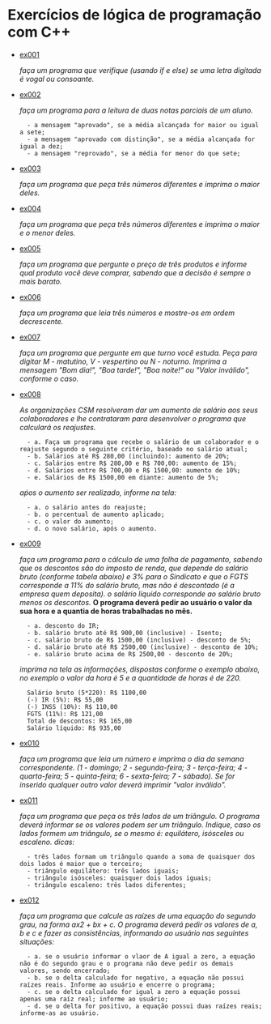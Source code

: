 # Exercícios de lógica de programação com C++

- [ex001](https://github.com/ma-vick/exs-logica-cpp/blob/main/ex001.cpp)

    *faça um programa que verifique (usando if e else) se uma letra digitada é vogal ou consoante.*

- [ex002](https://github.com/ma-vick/exs-logica-cpp/blob/main/ex002.cpp)

    *faça um programa para a leitura de duas notas parciais de um aluno.*
    
        - a mensagem "aprovado", se a média alcançada for maior ou igual a sete;
        - a mensagem "aprovado com distinção", se a média alcançada for igual a dez;
        - a mensagem "reprovado", se a média for menor do que sete;

- [ex003](https://github.com/ma-vick/exs-logica-cpp/blob/main/ex003.cpp)

    *faça um programa que peça três números diferentes e imprima o maior deles.*

- [ex004](https://github.com/ma-vick/exs-logica-cpp/blob/main/ex004.cpp)

    *faça um programa que peça três números diferentes e imprima o maior e o menor deles.*

- [ex005](https://github.com/ma-vick/exs-logica-cpp/blob/main/ex005.cpp)

    *faça um programa que pergunte o preço de três produtos e informe qual produto você deve comprar, sabendo que a decisão é sempre o mais barato.*

- [ex006](https://github.com/ma-vick/exs-logica-cpp/blob/main/ex006.cpp)

    *faça um programa que leia três números e mostre-os em ordem decrescente.*

- [ex007](https://github.com/ma-vick/exs-logica-cpp/blob/main/ex007.cpp)

    *faça um programa que pergunte em que turno você estuda. Peça para digitar M - matutino, V - vespertino ou N - noturno. Imprima a mensagem "Bom dia!", "Boa tarde!", "Boa noite!" ou "Valor inválido", conforme o caso.*

- [ex008](https://github.com/ma-vick/exs-logica-cpp/blob/main/ex008.cpp)

    *As organizações CSM resolveram dar um aumento de salário aos seus colaboradores e lhe contrataram para desenvolver o programa que calculará os reajustes.*

        - a. Faça um programa que recebe o salário de um colaborador e o reajuste segundo o seguinte critério, baseado no salário atual;
        - b. Salários até R$ 280,00 (incluindo): aumento de 20%;
        - c. Salários entre R$ 280,00 e R$ 700,00: aumento de 15%;
        - d. Salários entre R$ 700,00 e R$ 1500,00: aumento de 10%;
        - e. Salários de R$ 1500,00 em diante: aumento de 5%;
    
    *aṕos o aumento ser realizado, informe na tela:*

        - a. o salário antes do reajuste;
        - b. o percentual de aumento aplicado;
        - c. o valor do aumento;
        - d. o novo salário, após o aumento.

- [ex009](https://github.com/ma-vick/exs-logica-cpp/blob/main/ex009.cpp)

    *faça um programa para o cálculo de uma folha de pagamento, sabendo que os descontos são do imposto de renda, que depende do salário bruto (conforme tabela abaixo) e 3% para o Sindicato e que o FGTS corresponde a 11% do salário bruto, mas não é descontado (é a empresa quem deposita).*
    *o salário líquido corresponde ao salário bruto menos os descontos.* 
    **O programa deverá pedir ao usuário o valor da sua hora e a quantia de horas trabalhadas no mês.**

        - a. desconto do IR;
        - b. salário bruto até R$ 900,00 (inclusive) - Isento;
        - c. salário bruto de R$ 1500,00 (inclusive) - desconto de 5%;
        - d. salário bruto até R$ 2500,00 (inclusive) - desconto de 10%;
        - e. salário bruto acima de R$ 2500,00 - desconto de 20%;

    *imprima na tela as informações, dispostas conforme o exemplo abaixo, no exemplo o valor da hora é 5 e a quantidade de horas é de 220.*

        Salário bruto (5*220): R$ 1100,00
        (-) IR (5%): R$ 55,00
        (-) INSS (10%): R$ 110,00
        FGTS (11%): R$ 121,00
        Total de descontos: R$ 165,00
        Salário líquido: R$ 935,00

- [ex010](https://github.com/ma-vick/exs-logica-cpp/blob/main/ex010.cpp)

    *faça um programa que leia um número e imprima o dia da semana correspondente. (1 - domingo; 2 - segunda-feira; 3 - terça-feira; 4 - quarta-feira; 5 - quinta-feira; 6 - sexta-feira; 7 - sábado). Se for inserido qualquer outro valor deverá imprimir "valor inválido".*

- [ex011](https://github.com/ma-vick/exs-logica-cpp/blob/main/ex011.cpp)

    *faça um programa que peça os três lados de um triângulo. O programa deverá informar se os valores podem ser um triângulo. Indique, caso os lados formem um triângulo, se o mesmo é: equilátero, isósceles ou escaleno. dicas:*

        - três lados formam um triângulo quando a soma de quaisquer dos dois lados é maior que o terceiro;
        - triângulo equilátero: três lados iguais;
        - triângulo isósceles: quaisquer dois lados iguais;
        - triângulo escaleno: três lados diferentes;

- [ex012](https://github.com/ma-vick/exs-logica-cpp/blob/main/ex012.cpp)

    *faça um programa que calcule as raízes de uma equação do segundo grau, na forma ax2 + bx + c. O programa deverá pedir os valores de a, b e c e fazer as consistências, informando ao usuário nas seguintes situações:*

        - a. se o usuário informar o vlaor de A igual a zero, a equação não é do segundo grau e o programa não deve pedir os demais valores, sendo encerrado;
        - b. se o delta calculado for negativo, a equação não possui raízes reais. Informe ao usuário e encerre o programa;
        - c. se o delta calculado for igual a zero a equação possui apenas uma raíz real; informe ao usuário;
        - d. se o delta for positivo, a equação possui duas raízes reais; informe-as ao usuário.
